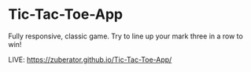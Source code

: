 # Tic-Tac-Toe-App
Fully responsive, classic game. Try to line up your mark three in a row to win!

LIVE: https://zuberator.github.io/Tic-Tac-Toe-App/
